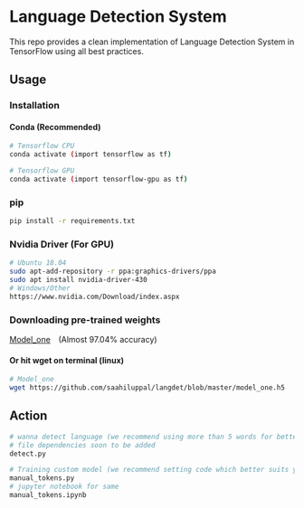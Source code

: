 # Language Detection System
This repo provides a clean implementation of Language Detection System in TensorFlow using all best practices.

## Usage
### Installation
#### Conda (Recommended)
```bash
# Tensorflow CPU
conda activate (import tensorflow as tf)

# Tensorflow GPU
conda activate (import tensorflow-gpu as tf)
```
### pip
```bash
pip install -r requirements.txt
```
### Nvidia Driver (For GPU)

```bash
# Ubuntu 18.04
sudo apt-add-repository -r ppa:graphics-drivers/ppa
sudo apt install nvidia-driver-430
# Windows/Other
https://www.nvidia.com/Download/index.aspx
```

### Downloading pre-trained weights
<a href='https://github.com/saahiluppal/langdet/blob/master/model_one.h5'>Model_one</a>&emsp;(Almost 97.04% accuracy)
#### Or hit wget on terminal (linux)
```bash
# Model_one
wget https://github.com/saahiluppal/langdet/blob/master/model_one.h5
```
## Action
```bash
# wanna detect language (we recommend using more than 5 words for better accuracy)
# file dependencies soon to be added
detect.py

# Training custom model (we recommend setting code which better suits your needs)
manual_tokens.py
# jupyter notebook for same
manual_tokens.ipynb
```

